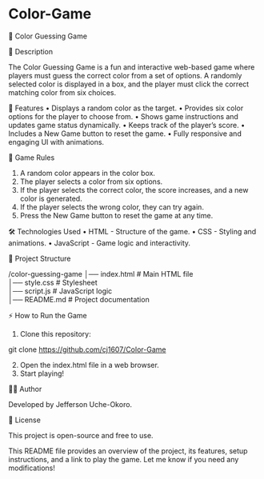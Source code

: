 # Color-Game
🎨 Color Guessing Game

📌 Description

The Color Guessing Game is a fun and interactive web-based game where players must guess the correct color from a set of options. A randomly selected color is displayed in a box, and the player must click the correct matching color from six choices.

🚀 Features
 • Displays a random color as the target.
 • Provides six color options for the player to choose from.
 • Shows game instructions and updates game status dynamically.
 • Keeps track of the player’s score.
 • Includes a New Game button to reset the game.
 • Fully responsive and engaging UI with animations.

🎯 Game Rules
 1. A random color appears in the color box.
 2. The player selects a color from six options.
 3. If the player selects the correct color, the score increases, and a new color is generated.
 4. If the player selects the wrong color, they can try again.
 5. Press the New Game button to reset the game at any time.

🛠 Technologies Used
 • HTML - Structure of the game.
 • CSS - Styling and animations.
 • JavaScript - Game logic and interactivity.

📂 Project Structure

/color-guessing-game
│── index.html          # Main HTML file  
│── style.css           # Stylesheet  
│── script.js           # JavaScript logic  
│── README.md           # Project documentation  

⚡ How to Run the Game
 1. Clone this repository:

git clone https://github.com/cj1607/Color-Game

 2. Open the index.html file in a web browser.
 3. Start playing!

👨‍💻 Author

Developed by Jefferson Uche-Okoro.

📜 License

This project is open-source and free to use.

This README file provides an overview of the project, its features, setup instructions, and a link to play the game. Let me know if you need any modifications!
